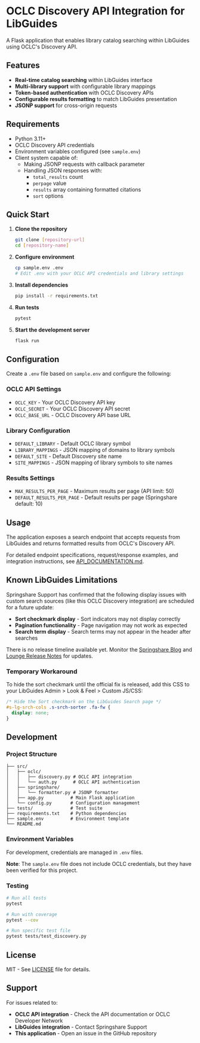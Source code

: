 # OCLC Discovery API Integration for LibGuides

A Flask application that enables library catalog searching within LibGuides using OCLC's Discovery API.

## Features

- **Real-time catalog searching** within LibGuides interface
- **Multi-library support** with configurable library mappings
- **Token-based authentication** with OCLC Discovery APIs
- **Configurable results formatting** to match LibGuides presentation
- **JSONP support** for cross-origin requests

## Requirements

- Python 3.11+
- OCLC Discovery API credentials
- Environment variables configured (see `sample.env`)
- Client system capable of:
  - Making JSONP requests with callback parameter
  - Handling JSON responses with:
    - `total_results` count
    - `perpage` value
    - `results` array containing formatted citations
    - `sort` options

## Quick Start

1. **Clone the repository**
   ```bash
   git clone [repository-url]
   cd [repository-name]
   ```

2. **Configure environment**
   ```bash
   cp sample.env .env
   # Edit .env with your OCLC API credentials and library settings
   ```

3. **Install dependencies**
   ```bash
   pip install -r requirements.txt
   ```

4. **Run tests**
   ```bash
   pytest
   ```

5. **Start the development server**
   ```bash
   flask run
   ```

## Configuration

Create a `.env` file based on `sample.env` and configure the following:

### OCLC API Settings
- `OCLC_KEY` - Your OCLC Discovery API key
- `OCLC_SECRET` - Your OCLC Discovery API secret
- `OCLC_BASE_URL` - OCLC Discovery API base URL

### Library Configuration
- `DEFAULT_LIBRARY` - Default OCLC library symbol
- `LIBRARY_MAPPINGS` - JSON mapping of domains to library symbols
- `DEFAULT_SITE` - Default Discovery site name
- `SITE_MAPPINGS` - JSON mapping of library symbols to site names

### Results Settings
- `MAX_RESULTS_PER_PAGE` - Maximum results per page (API limit: 50)
- `DEFAULT_RESULTS_PER_PAGE` - Default results per page (Springshare default: 10)

## Usage

The application exposes a search endpoint that accepts requests from LibGuides and returns formatted results from OCLC's Discovery API. 

For detailed endpoint specifications, request/response examples, and integration instructions, see [API_DOCUMENTATION.md](API_DOCUMENTATION.md).

## Known LibGuides Limitations

Springshare Support has confirmed that the following display issues with custom search sources (like this OCLC Discovery integration) are scheduled for a future update:

- **Sort checkmark display** - Sort indicators may not display correctly
- **Pagination functionality** - Page navigation may not work as expected  
- **Search term display** - Search terms may not appear in the header after searches

There is no release timeline available yet. Monitor the [Springshare Blog](https://blog.springshare.com) and [Lounge Release Notes](https://ask.springshare.com/libguides/faq/1235) for updates.

### Temporary Workaround

To hide the sort checkmark until the official fix is released, add this CSS to your LibGuides Admin > Look & Feel > Custom JS/CSS:

```css
/* Hide the Sort checkmark on the LibGuides Search page */
#s-lg-srch-cols .s-srch-sorter .fa-fw {
  display: none;
}
```

## Development

### Project Structure
```
├── src/
│   ├── oclc/
│   │   ├── discovery.py # OCLC API integration
│   │   └── auth.py      # OCLC API authentication
│   ├── springshare/
│   │   └── formatter.py # JSONP formatter
│   ├── app.py          # Main Flask application
│   └── config.py       # Configuration management
├── tests/              # Test suite
├── requirements.txt    # Python dependencies
├── sample.env          # Environment template
└── README.md
```

### Environment Variables
For development, credentials are managed in `.env` files.

**Note**: The `sample.env` file does not include OCLC credentials, but they have been verified for this project.

### Testing
```bash
# Run all tests
pytest

# Run with coverage
pytest --cov

# Run specific test file
pytest tests/test_discovery.py
```

## License

MIT - See [LICENSE](LICENSE) file for details.

## Support

For issues related to:
- **OCLC API integration** - Check the API documentation or OCLC Developer Network
- **LibGuides integration** - Contact Springshare Support
- **This application** - Open an issue in the GitHub repository